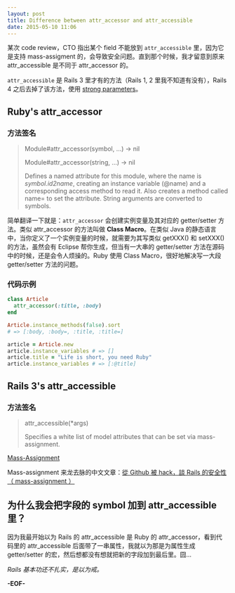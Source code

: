 ```yaml
---
layout: post
title: Difference between attr_accessor and attr_accessible
date: 2015-05-10 11:06
---
```


某次 code review，CTO 指出某个 field 不能放到 `attr_accessible` 里，因为它是支持 mass-assigment 的，会导致安全问题。直到那个时候，我才留意到原来 attr\_accessible 是不同于 attr\_accessor 的。

`attr_accessible` 是 Rails 3 里才有的方法（Rails 1, 2 里我不知道有没有），Rails 4 之后去掉了该方法，使用 [strong parameters](http://api.rubyonrails.org/classes/ActionController/StrongParameters.html)。

## Ruby's attr_accessor

### 方法签名

> Module#attr_accessor(symbol, ...) -> nil
>
> Module#attr_accessor(string, ...) -> nil
>
> Defines a named attribute for this module, where the name is *symbol.id2name*, creating an instance variable (@name) and a corresponding access method to read it. Also creates a method called name= to set the attribute. String arguments are converted to symbols.

简单翻译一下就是：`attr_accessor` 会创建实例变量及其对应的 getter/setter 方法。类似 attr_accessor 的方法叫做 **Class Macro**。在类似 Java 的静态语言中，当你定义了一个实例变量的时候，就需要为其写类似 getXXX() 和 setXXX() 的方法，虽然会有 Eclipse 帮你生成，但当有一大串的 getter/setter 方法在源码中的时候，还是会令人烦操的。Ruby 使用 Class Macro，很好地解决写一大段 getter/setter 方法的问题。

### 代码示例

```ruby
class Article
  attr_accessor(:title, :body)
end

Article.instance_methods(false).sort
# => [:body, :body=, :title, :title=]

article = Article.new
article.instance_variables # => []
article.title = "Life is short, you need Ruby"
article.instance_variables # => [:@title]

```

## Rails 3's attr_accessible

### 方法签名

> attr_accessible(*args)
>
> Specifies a white list of model attributes that can be set via mass-assignment.

[Mass-Assignment](http://guides.rubyonrails.org/v3.2.13/security.html#mass-assignment)

Mass-assignment 来龙去脉的中文文章：[從 Github 被 hack，談 Rails 的安全性（ mass-assignment ）](http://blog.xdite.net/posts/2012/03/05/github-hacked-rails-security/)

## 为什么我会把字段的 symbol 加到 attr_accessible 里？

因为我最开始以为 Rails 的 attr\_accessible 是 Ruby 的 attr\_accessor，看到代码里的 attr_accessible 后面带了一串属性，我就以为那是为属性生成 getter/setter 的宏，然后想都没有想就把新的字段加到最后里。囧...

*Rails 基本功还不扎实，是以为戒。*

**-EOF-**
